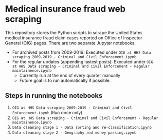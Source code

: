 # Medical insurance fraud web scraping
This repository stores the Python scripts to scrape the United States medical insurance fraud claim cases reported on Office of Inspector General (OIG) pages. There are two separate Jupyter notebooks.
- For archived posts from 2009-2019: Executed under `OIG at HHS Data scraping 2009-2019 - Criminal and Civil Enforcement.ipynb`
- For the regular updates (appending lastest posts): Executed under `OIG at HHS Data scraping - Criminal and Civil Enforcement - Regular maintainence.ipynb`
  - Currently run at the end of every quarter manually
  - Future goal is to run automatically if possible.
 
 
## Steps in running the notebooks 
 1. `OIG at HHS Data scraping 2009-2019 - Criminal and Civil Enforcement.ipynb` (Run once only)
 2. `OIG at HHS Data scraping - Criminal and Civil Enforcement - Regular maintainence.ipynb`
 3. `Data cleaning stage 1 - Data sorting and re-classification.ipynb`
 4. `Data cleaning stage 2 - Geography and money parsing.ipynb`
